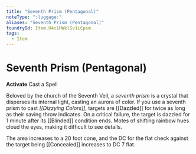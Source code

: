 ```yaml
---
title: "Seventh Prism (Pentagonal)"
noteType: ":luggage:"
aliases: "Seventh Prism (Pentagonal)"
foundryId: Item.U4c1HWklSv1iCpsm
tags:
  - Item
---
```


# Seventh Prism (Pentagonal)

**Activate** Cast a Spell

Beloved by the church of the Seventh Veil, a _seventh prism_ is a crystal that disperses its internal light, casting an aurora of color. If you use a seventh prism to cast _[[Dizzying Colors]]_, targets are [[Dazzled]] for twice as long as their saving throw indicates. On a critical failure, the target is dazzled for 1 minute after its [[Blinded]] condition ends. Motes of shifting rainbow hues cloud the eyes, making it difficult to see details.

The area increases to a 20 foot cone, and the DC for the flat check against the target being [[Concealed]] increases to DC 7 flat.
